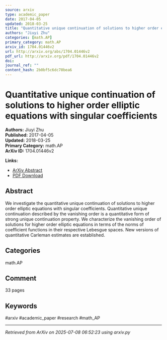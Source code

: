 ```yaml
---
source: arxiv
type: academic_paper
date: 2017-04-05
updated: 2018-03-25
title: "Quantitative unique continuation of solutions to higher order elliptic equations with singular coefficients"
authors: "Jiuyi Zhu"
categories: [math.AP]
primary_category: math.AP
arxiv_id: 1704.01446v2
url: http://arxiv.org/abs/1704.01446v2
pdf_url: http://arxiv.org/pdf/1704.01446v2
doi: 
journal_ref: ""
content_hash: 2b0bf5c6dc70bea6
---
```


# Quantitative unique continuation of solutions to higher order elliptic equations with singular coefficients

**Authors:** Jiuyi Zhu  
**Published:** 2017-04-05  
**Updated:** 2018-03-25  
**Primary Category:** math.AP  
**ArXiv ID:** 1704.01446v2  

**Links:**
- [ArXiv Abstract](http://arxiv.org/abs/1704.01446v2)
- [PDF Download](http://arxiv.org/pdf/1704.01446v2)


## Abstract

We investigate the quantitative unique continuation of solutions to higher
order elliptic equations with singular coefficients. Quantitative unique
continuation described by the vanishing order is a quantitative form of strong
unique continuation property. We characterize the vanishing order of solutions
for higher order elliptic equations in terms of the norms of coefficient
functions in their respective Lebesgue spaces. New versions of quantitative
Carleman estimates are established.

## Categories

math.AP



## Comment

33 pages


## Keywords

#arxiv #academic_paper #research #math_AP

---
*Retrieved from ArXiv on 2025-07-08 06:52:23 using arxiv.py*
